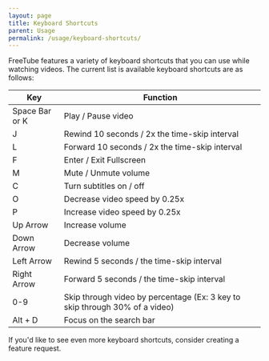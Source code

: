 ```yaml
---
layout: page
title: Keyboard Shortcuts
parent: Usage
permalink: /usage/keyboard-shortcuts/
---
```


FreeTube features a variety of keyboard shortcuts that you can use while watching videos. The current list is available keyboard shortcuts are as follows:

| Key  | Function |
| ------------- | ------------- |
| Space Bar or K | Play / Pause video  |
| J  | Rewind 10 seconds / 2x the time-skip interval  |
| L  | Forward 10 seconds / 2x the time-skip interval  |
| F  | Enter / Exit Fullscreen  |
| M  | Mute / Unmute volume  |
| C  | Turn subtitles on / off  |
| O  | Decrease video speed by 0.25x |
| P  | Increase video speed by 0.25x |
| Up Arrow  | Increase volume  |
| Down Arrow  | Decrease volume  |
| Left Arrow  | Rewind 5 seconds / the time-skip interval  |
| Right Arrow  | Forward 5 seconds / the time-skip interval  |
| 0-9  | Skip through video by percentage (Ex: 3 key to skip through 30% of a video)  |
| Alt + D  | Focus on the search bar |

If you'd like to see even more keyboard shortcuts, consider creating a feature request.
